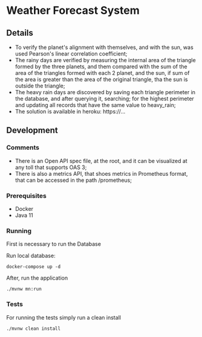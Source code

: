 # Weather Forecast System

## Details

- To verify the planet's alignment with themselves, and with the sun, was used Pearson's linear correlation coefficient;
- The rainy days are verified by measuring the internal area of the triangle formed by the three planets, and them
  compared with the sum of the area of the triangles formed with each 2 planet, and the sun, if sum of the area is
  greater than the area of the original triangle, tha the sun is outside the triangle;
- The heavy rain days are discovered by saving each triangle perimeter in the database, and after querying it,
  searching; for the highest perimeter and updating all records that have the same value to heavy_rain;
- The solution is available in heroku: https://...

## Development

### Comments

- There is an Open API spec file, at the root, and it can be visualized at any toll that supports OAS 3;
- There is also a metrics API, that shoes metrics in Prometheus format, that can be accessed in the path /prometheus;

### Prerequisites

- Docker
- Java 11

### Running

First is necessary to run the Database

Run local database:

```
docker-compose up -d
```

After, run the application

```
./mvnw mn:run
```

### Tests

For running the tests simply run a clean install

```
./mvnw clean install
```
